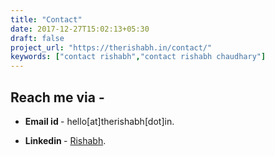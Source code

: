 ```yaml
---
title: "Contact"
date: 2017-12-27T15:02:13+05:30
draft: false
project_url: "https://therishabh.in/contact/"
keywords: ["contact rishabh","contact rishabh chaudhary"]
---
```


## Reach me via -
* **Email id  <i style="color: maroon" class='fa fa-envelope'></i>** - hello[at]therishabh[dot]in.

* **Linkedin  <i class='fa fa-linkedin'></i>** - [Rishabh](https://www.linkedin.com/in/rishabh0402/).
